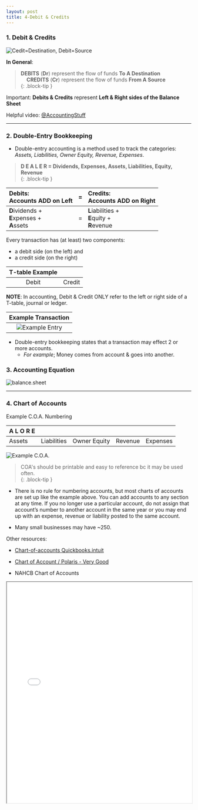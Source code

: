 ```yaml
---
layout: post
title: 4-Debit & Credits
---
```


### 1. Debit & Credits

![Cedit=Destination, Debit=Source](/mc-bk/assets/mc-graw-accounting-course/images/debit-destination-credit-source.png)

**In General**:

> **DEBITS** (**Dr**) represent the flow of funds **To A Destination**  
>  &nbsp;&nbsp;&nbsp;&nbsp;**CREDITS** (**Cr**) represent the flow of funds **From A Source**  
{: .block-tip }

Important: **Debits & Credits** represent **Left & Right sides of the Balance Sheet**

Helpful video: [@AccountingStuff](https://www.youtube.com/watch?v=VhwZ9t2b3Zk)

---

### 2. Double-Entry Bookkeeping

- Double-entry accounting is a method used to track the categories: *Assets, Liabilities, Owner Equity, Revenue, Expenses*.

> **D E A L E R = Dividends, Expenses, Assets, Liabilities, Equity, Revenue**  
{: .block-tip }

| Debits:<br>Accounts ADD on Left|=|Credits:<br>Accounts ADD on Right |
|:----------|:-:|:-|
| **D**ividends + <br> **E**xpenses + <br> **A**ssets |=| **L**iabilities + <br> **E**quity + <br> **R**evenue |

Every transaction has (at least) two components:  
- a debit side (on the left) and  
- a credit side (on the right)  

| T-table Example ||
|:-----:|:------:|
| Debit | Credit |

**NOTE**: In accounting, Debit & Credit ONLY refer to the left or right side of a T-table, journal or ledger.

| Example Transaction |
|:-----:|
| ![Example Entry](/mc-bk/assets/mc-graw-accounting-course/images/example.journal.entry.png) |

- Double-entry bookkeeping states that a transaction may effect 2 or more accounts.  
  - *For example*; Money comes from account & goes into another.  

### 3. Accounting Equation

![balance.sheet](/mc-bk/assets/misc/balance.sheet.png)

---

### 4. Chart of Accounts

Example C.O.A. Numbering

|A L O R E |||||
|:-|:-|:-|:-|:-|
|Assets|Liabilities|Owner Equity|Revenue|Expenses|

![Example C.O.A.](/mc-bk/assets/aipb/coa.example.png)

> COA's should be printable and easy to reference bc it may be used often.  
{: .block-tip }

- There is no rule for numbering accounts, but most charts of accounts are set up like the example above. You can add accounts to any section at any time. If you no longer use a particular account, do not assign that account’s number to another account in the same year or you may end up with an expense, revenue or liability posted to the same account.  

- Many small businesses may have ~250.  

Other resources:  

- [Chart-of-accounts Quickbooks.intuit](https://quickbooks.intuit.com/global/resources/accounting/chart-of-accounts-definition-and-example/)  
- [Chart of Account / Polaris - Very Good](https://polaristaxandaccounting.com/chart-of-accounts-the-ultimate-guide-with-examples/)  

- NAHCB Chart of Accounts   
<div class="pdf-container">
    <iframe src="./assets/nacpb_material/nahb-chart-of-accounts-2016.pdf#zoom=FitH" height="600" width="100%" allowFullScreen="true">
    </iframe>
</div>
